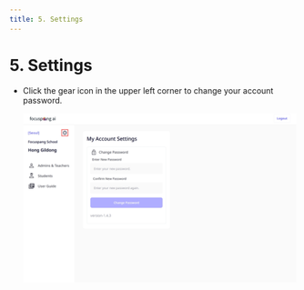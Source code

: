 ```yaml
---
title: 5. Settings
---
```


# 5. Settings

- Click the gear icon in the upper left corner to change your account password.

  ![](/img/en_admin/en_manager_1-5.jpg)
